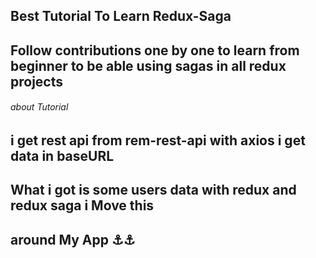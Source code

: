 ## Best Tutorial To Learn Redux-Saga
## Follow contributions one by one to learn from beginner to be able using sagas in all redux projects

######   about Tutorial 
## i get rest api from rem-rest-api with axios i get data in baseURL 
## What i got is some users data with redux and redux saga i Move this
## around My App ⚓⚓
